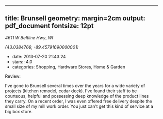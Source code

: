 
---
title: Brunsell
geometry: margin=2cm
output: pdf_document
fontsize: 12pt
---

_4611 W Beltline Hwy_, _WI_

*(43.0384769, -89.45791690000001)*

- date: 2013-07-20 21:43:24
- stars:: 4.0
-  categories: Shopping, Hardware Stores, Home & Garden

Review:

I've gone to Brunsell several times over the years for a wide variety of projects (kitchen remodel, cedar deck).  I've found their staff to be courteous, helpful and possessing  deep knowledge of the product lines they carry.   On a recent order, I was even offered free delivery despite the small size of my mill work order.  You just can't get this kind of service at a big box store.

